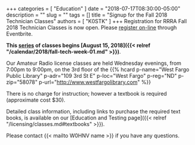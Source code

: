 +++
categories = [ "Education" ]
date = "2018-07-17T08:30:00-05:00"
description = ""
slug = ""
tags = []
title = "Signup for the Fall 2018 Technician Classes"
authors = [ "K0STK" ]
+++
Registration for RRRA Fall 2018 Technician Classes is now open. Please
[register on-line](https://www.eventbrite.com/e/level-1-ham-radio-license-class-tickets-47439265119) 
through Eventbrite.

**This [series](/dates/fall-2018-technician) of classes begins
[August 15, 2018]({{< relref "/calendar/2018/fall-tech-week-01.md" >}})**.
<!--more-->

Our Amateur Radio license classes are
held Wednesday evenings, from 7:00pm to 9:00pm, on the 3rd floor of the 
{{% hcard p-name="West Fargo Public Library" p-adr="109 3rd St E" p-loc="West Fargo" p-reg="ND" p-zip="58078" p-url="http://www.westfargolibrary.com" %}}

There is no charge for instruction; however a textbook is required
(approximate cost $30).

Detailed class information, including links to purchase the required
text books, is available on our
[Education and Testing page]({{< relref "/licensing/classes.md#textbooks" >}}).

Please contact {{< mailto W0HNV name >}} if you have any questions.
